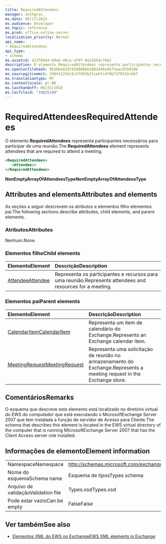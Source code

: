 ```yaml
---
title: RequiredAttendees
manager: sethgros
ms.date: 09/17/2015
ms.audience: Developer
ms.topic: reference
ms.prod: office-online-server
localization_priority: Normal
api_name:
- RequiredAttendees
api_type:
- schema
ms.assetid: 422f8d44-b0eb-49ca-af0f-0e22b54c78d2
description: O elemento RequiredAttendees representa participantes necessários para participar de uma reunião.
ms.openlocfilehash: 9630be828f459808b61602448a4675aac07b0106
ms.sourcegitcommit: 34041125dc8c5f993b21cebfc4f8b72f0fd2cb6f
ms.translationtype: MT
ms.contentlocale: pt-BR
ms.lasthandoff: 06/25/2018
ms.locfileid: "19825149"
---
```

# <a name="requiredattendees"></a><span data-ttu-id="ae3d9-103">RequiredAttendees</span><span class="sxs-lookup"><span data-stu-id="ae3d9-103">RequiredAttendees</span></span>

<span data-ttu-id="ae3d9-104">O elemento **RequiredAttendees** representa participantes necessários para participar de uma reunião.</span><span class="sxs-lookup"><span data-stu-id="ae3d9-104">The **RequiredAttendees** element represents attendees that are required to attend a meeting.</span></span> 
  
```xml
<RequiredAttendees>
   <Attendee/>
</RequiredAttendees>
```

 <span data-ttu-id="ae3d9-105">**NonEmptyArrayOfAttendeesType**</span><span class="sxs-lookup"><span data-stu-id="ae3d9-105">**NonEmptyArrayOfAttendeesType**</span></span>
## <a name="attributes-and-elements"></a><span data-ttu-id="ae3d9-106">Attributes and elements</span><span class="sxs-lookup"><span data-stu-id="ae3d9-106">Attributes and elements</span></span>

<span data-ttu-id="ae3d9-107">As seções a seguir descrevem os atributos e elementos filho elementos pai.</span><span class="sxs-lookup"><span data-stu-id="ae3d9-107">The following sections describe attributes, child elements, and parent elements.</span></span>
  
### <a name="attributes"></a><span data-ttu-id="ae3d9-108">Atributos</span><span class="sxs-lookup"><span data-stu-id="ae3d9-108">Attributes</span></span>

<span data-ttu-id="ae3d9-109">Nenhum.</span><span class="sxs-lookup"><span data-stu-id="ae3d9-109">None.</span></span>
  
### <a name="child-elements"></a><span data-ttu-id="ae3d9-110">Elementos filho</span><span class="sxs-lookup"><span data-stu-id="ae3d9-110">Child elements</span></span>

|<span data-ttu-id="ae3d9-111">**Elemento**</span><span class="sxs-lookup"><span data-stu-id="ae3d9-111">**Element**</span></span>|<span data-ttu-id="ae3d9-112">**Descrição**</span><span class="sxs-lookup"><span data-stu-id="ae3d9-112">**Description**</span></span>|
|:-----|:-----|
|[<span data-ttu-id="ae3d9-113">Attendee</span><span class="sxs-lookup"><span data-stu-id="ae3d9-113">Attendee</span></span>](attendee.md) <br/> |<span data-ttu-id="ae3d9-114">Representa os participantes e recursos para uma reunião.</span><span class="sxs-lookup"><span data-stu-id="ae3d9-114">Represents attendees and resources for a meeting.</span></span>  <br/> |
   
### <a name="parent-elements"></a><span data-ttu-id="ae3d9-115">Elementos pai</span><span class="sxs-lookup"><span data-stu-id="ae3d9-115">Parent elements</span></span>

|<span data-ttu-id="ae3d9-116">**Elemento**</span><span class="sxs-lookup"><span data-stu-id="ae3d9-116">**Element**</span></span>|<span data-ttu-id="ae3d9-117">**Descrição**</span><span class="sxs-lookup"><span data-stu-id="ae3d9-117">**Description**</span></span>|
|:-----|:-----|
|[<span data-ttu-id="ae3d9-118">CalendarItem</span><span class="sxs-lookup"><span data-stu-id="ae3d9-118">CalendarItem</span></span>](calendaritem.md) <br/> |<span data-ttu-id="ae3d9-119">Representa um item de calendário do Exchange.</span><span class="sxs-lookup"><span data-stu-id="ae3d9-119">Represents an Exchange calendar item.</span></span>  <br/> |
|[<span data-ttu-id="ae3d9-120">MeetingRequest</span><span class="sxs-lookup"><span data-stu-id="ae3d9-120">MeetingRequest</span></span>](meetingrequest.md) <br/> |<span data-ttu-id="ae3d9-121">Representa uma solicitação de reunião no armazenamento do Exchange.</span><span class="sxs-lookup"><span data-stu-id="ae3d9-121">Represents a meeting request in the Exchange store.</span></span>  <br/> |
   
## <a name="remarks"></a><span data-ttu-id="ae3d9-122">Comentários</span><span class="sxs-lookup"><span data-stu-id="ae3d9-122">Remarks</span></span>

<span data-ttu-id="ae3d9-123">O esquema que descreve este elemento está localizado no diretório virtual do EWS do computador que está executando o MicrosoftExchange Server 2007 que tem instalada a função de servidor de Acesso para Cliente.</span><span class="sxs-lookup"><span data-stu-id="ae3d9-123">The schema that describes this element is located in the EWS virtual directory of the computer that is running MicrosoftExchange Server 2007 that has the Client Access server role installed.</span></span>
  
## <a name="element-information"></a><span data-ttu-id="ae3d9-124">Informações de elemento</span><span class="sxs-lookup"><span data-stu-id="ae3d9-124">Element information</span></span>

|||
|:-----|:-----|
|<span data-ttu-id="ae3d9-125">Namespace</span><span class="sxs-lookup"><span data-stu-id="ae3d9-125">Namespace</span></span>  <br/> |http://schemas.microsoft.com/exchange/services/2006/types  <br/> |
|<span data-ttu-id="ae3d9-126">Nome do esquema</span><span class="sxs-lookup"><span data-stu-id="ae3d9-126">Schema name</span></span>  <br/> |<span data-ttu-id="ae3d9-127">Esquema de tipos</span><span class="sxs-lookup"><span data-stu-id="ae3d9-127">Types schema</span></span>  <br/> |
|<span data-ttu-id="ae3d9-128">Arquivo de validação</span><span class="sxs-lookup"><span data-stu-id="ae3d9-128">Validation file</span></span>  <br/> |<span data-ttu-id="ae3d9-129">Types.xsd</span><span class="sxs-lookup"><span data-stu-id="ae3d9-129">Types.xsd</span></span>  <br/> |
|<span data-ttu-id="ae3d9-130">Pode estar vazio</span><span class="sxs-lookup"><span data-stu-id="ae3d9-130">Can be empty</span></span>  <br/> |<span data-ttu-id="ae3d9-131">False</span><span class="sxs-lookup"><span data-stu-id="ae3d9-131">False</span></span>  <br/> |
   
## <a name="see-also"></a><span data-ttu-id="ae3d9-132">Ver também</span><span class="sxs-lookup"><span data-stu-id="ae3d9-132">See also</span></span>



- [<span data-ttu-id="ae3d9-133">Elementos XML do EWS no Exchange</span><span class="sxs-lookup"><span data-stu-id="ae3d9-133">EWS XML elements in Exchange</span></span>](ews-xml-elements-in-exchange.md)

